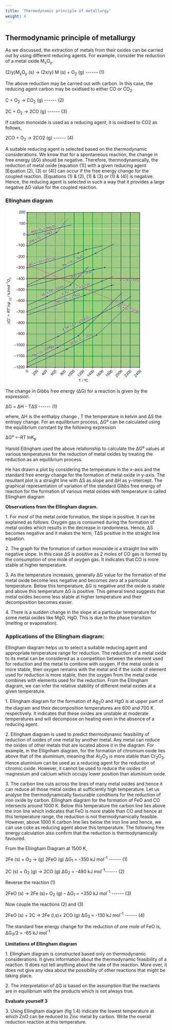 ```yaml
---
title: 'Thermodynamic principle of metallurgy'
weight: 4
---
```


## Thermodynamic principle of metallurgy
 As we discussed, the extraction of metals from their oxides can be carried out by using
different reducing agents. For example, consider the reduction of a metal oxide M<sub>x</sub>O<sub>y</sub>.

 (2/y)M<sub>x</sub>O<sub>y</sub> (s) &rarr; (2x/y) M (s) + O<sub>2</sub> (g) ------ (1)


The above reduction may be carried out with carbon. In this case, the reducing agent carbon may be oxidised to either CO or CO<sub>2</sub>.

C + O<sub>2</sub> &rarr; CO<sub>2</sub> (g) ------ (2)

2C + O<sub>2</sub> &rarr; 2CO (g) ------ (3)

If carbon monoxide is used as a reducing agent, it is oxidised to CO2 as follows,

2CO + O<sub>2</sub> &rarr; 2CO2 (g) ------ (4)

A suitable reducing agent is selected based on the thermodynamic considerations. We know that for a spontaneous reaction, the change in free energy (ΔG) should be negative. Therefore, thermodynamically, the reduction of metal oxide \[equation (1)\] with a given reducing agent \[Equation (2), (3) or (4)\] can occur if the free energy change for the coupled reaction. \[Equations (1) & (2), (1) & (3) or (1) & (4)\] is negative. Hence, the reducing agent is selected in such a way that it provides a large negative ΔG value for the coupled reaction.

### Ellingham diagram
![Figure 1.4 Ellingham diagram](../elenghamdigram.png)

The change in Gibbs free energy (ΔG) for a reaction is given by the expression.

ΔG = ΔH - TΔS ------ (1)

where, ΔH is the enthalpy change , T the temperature in kelvin and ΔS the entropy change. For an equilibrium process, ΔG⁰ can be calculated using the equilibrium constant by the following expression

ΔG⁰ =-RT lnK<sub>p</sub>

Harold Ellingham used the above relationship to calculate the ΔG⁰ values at various temperatures for the reduction of metal oxides by treating the reduction as an equilibrium process.

He has drawn a plot by considering the temperature in the x-axis and the standard free energy change for the formation of metal oxide in y-axis. The resultant plot is a straight line with ΔS as slope and ΔH as y-intercept. The graphical representation of variation of the standard Gibbs free energy of reaction for the formation of various metal oxides with temperature is called Ellingham diagram

**Observations from the Ellingham diagram.**

1\. For most of the metal oxide formation, the slope is positive. It can be explained as follows. Oxygen gas is consumed during the formation of metal oxides which results in the decrease in randomness. Hence, ΔS becomes negative and it makes the term, TΔS positive in the straight line equation.

2\. The graph for the formation of carbon monoxide is a straight line with negative slope. In this case ΔS is positive as 2 moles of CO gas is formed by the consumption of one mole of oxygen gas. It indicates that CO is more stable at higher temperature.

3\. As the temperature increases, generally ΔG value for the formation of the metal oxide become less negative and becomes zero at a particular temperature. Below this temperature, ΔG is negative and the oxide is stable and above this temperature ΔG is positive. This general trend suggests that metal oxides become less stable at higher temperature and their decomposition becomes easier.

4\. There is a sudden change in the slope at a particular temperature for some metal oxides like MgO, HgO. This is due to the phase transition (melting or evaporation).

### Applications of the Ellingham diagram:


Ellingham diagram helps us to select a suitable reducing agent and appropriate temperature range for reduction. The reduction of a metal oxide to its metal can be considered as a competition between the element used for reduction and the metal to combine with oxygen. If the metal oxide is more stable, then oxygen remains with the metal and if the oxide of element used for reduction is more stable, then the oxygen from the metal oxide combines with elements used for the reduction. From the Ellingham diagram, we can infer the relative stability of different metal oxides at a given temperature.

1\. Ellingham diagram for the formation of Ag<sub>2</sub>O and HgO is at upper part of the diagram and their decomposition temperatures are 600 and 700 K respectively. It indicates that these oxides are unstable at moderate temperatures and will decompose on heating even in the absence of a reducing agent.

2\. Ellingham diagram is used to predict thermodynamic feasibility of reduction of oxides of one metal by another metal. Any metal can reduce the oxides of other metals that are located above it in the diagram. For example, in the Ellignham diagram, for the formation of chromium oxide lies above that of the aluminium, meaning that Al<sub>2</sub>O<sub>3</sub> is more stable than Cr<sub>2</sub>O<sub>3</sub>. Hence aluminium can be used as a reducing agent for the reduction of chromic oxide. However, it cannot be used to reduce the oxides of magnesium and calcium which occupy lower position than aluminium oxide.

3\. The carbon line cuts across the lines of many metal oxides and hence it can reduce all those metal oxides at sufficiently high temperature. Let us analyse the thermodynamically favourable conditions for the reduction of iron oxide by carbon. Ellingham diagram for the formation of FeO and CO intersects around 1000 K. Below this temperature the carbon line lies above the iron line which indicates that FeO is more stable than CO and hence at this temperature range, the reduction is not thermodynamically feasible. However, above 1000 K carbon line lies below the iron line and hence, we can use coke as reducing agent above this temperature. The following free energy calculation also confirm that the reduction is thermodynamically favoured.

From the Ellingham Diagram at 1500 K, 

2Fe (s) + O<sub>2</sub> &rarr; (g) 2FeO (g) ΔG<sub>1</sub> = -350 kJ mol<sup>-1</sup> ------ (1)

2C (s) + O<sub>2</sub> (g) &rarr; 2CO (g) ΔG<sub>2</sub> = -480 kJ mol<sup>-1</sup>------ (2)

Reverse the reaction (1) 

2FeO (s) &rarr; 2Fe (s)+ O<sub>2</sub> (g) – ΔG<sub>1</sub> = +350 kJ mol<sup>-1</sup> ------ (3)

Now couple the reactions (2) and (3)

2FeO (s) + 2C &rarr; 2Fe (l,s)+ 2CO (g) ΔG<sub>3</sub> = -130 kJ mol<sup>-1</sup> ------ (4)

The standard free energy change for the reduction of one mole of FeO is, ΔG<sub>3</sub>/2 = -65 kJ mol<sup>-1</sup>

**Limitations of Ellingham diagram**

1\. Ellingham diagram is constructed based only on thermodynamic considerations. It gives information about the thermodynamic feasibility of a reaction. It does not tell anything about the rate of the reaction. More over, it does not give any idea about the possibility of other reactions that might be taking place.

2\. The interpretation of ΔG is based on the assumption that the reactants are in equilibrium with the products which is not always true.

**Evaluate yourself 3**

3\. Using Ellingham diagram (fig 1.4) indicate the lowest temperature at which ZnO can be reduced to Zinc metal by carbon. Write the overall reduction reaction at this temperature.
